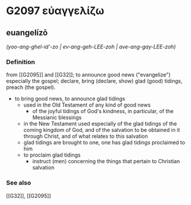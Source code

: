 # G2097 εὐαγγελίζω

## euangelízō

_(yoo-ang-ghel-id'-zo | ev-ang-geh-LEE-zoh | ave-ang-gay-LEE-zoh)_

### Definition

from [[G2095]] and [[G32]]; to announce good news ("evangelize") especially the gospel; declare, bring (declare, show) glad (good) tidings, preach (the gospel).

- to bring good news, to announce glad tidings
  - used in the Old Testament of any kind of good news
    - of the joyful tidings of God's kindness, in particular, of the Messianic blessings
  - in the New Testament used especially of the glad tidings of the coming kingdom of God, and of the salvation to be obtained in it through Christ, and of what relates to this salvation
  - glad tidings are brought to one, one has glad tidings proclaimed to him
  - to proclaim glad tidings
    - instruct (men) concerning the things that pertain to Christian salvation

### See also

[[G32]], [[G2095]]

